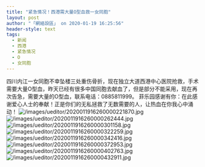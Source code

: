 ```yaml
---
title: "紧急情况！西港需大量O型血救一女同胞"
layout: post
author: "「網絡設區」 on 2020-01-19 16:25:56"
header-style: text
tags:
  - 新闻
  - 西港
  - 紧急情况
  - O
  - 女同胞
---
```


四川内江一女同胞不幸坠楼三处重伤骨折，现在独立大道西港中心医院抢救，手术需要大量O型血，昨天已经有很多中国同胞去献血了，但是部分不能采用，现在再次告急，需要大量的O型血，联系电话：0885811999。
菲乐园感谢有你：在此感谢爱心人士的奉献！正是你们的无私拯救了无数需要的人，让热血在你我心中涌动！
<img src="https://images.feileyuan.com/images/ueditor/2020011916260000221870.jpg" alt="/images/ueditor/2020011916260000221870.jpg">
<img src="https://images.feileyuan.com/images/ueditor/2020011916260000262444.jpg" alt="/images/ueditor/2020011916260000262444.jpg">
<img src="https://images.feileyuan.com/images/ueditor/2020011916260000301158.jpg" alt="/images/ueditor/2020011916260000301158.jpg">
<img src="https://images.feileyuan.com/images/ueditor/2020011916260000322259.jpg" alt="/images/ueditor/2020011916260000322259.jpg">
<img src="https://images.feileyuan.com/images/ueditor/2020011916260000342416.jpg" alt="/images/ueditor/2020011916260000342416.jpg">
<img src="https://images.feileyuan.com/images/ueditor/2020011916260000372953.jpg" alt="/images/ueditor/2020011916260000372953.jpg">
<img src="https://images.feileyuan.com/images/ueditor/2020011916260000402763.jpg" alt="/images/ueditor/2020011916260000402763.jpg">
<img src="https://images.feileyuan.com/images/ueditor/2020011916260000432911.jpg" alt="/images/ueditor/2020011916260000432911.jpg">

